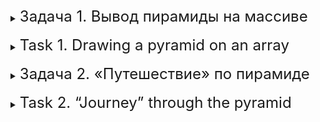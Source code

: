 <details>
<summary><font size="+2">Задача 1. Вывод пирамиды на массиве</font></summary><br>

Вам нужно реализовать на консоль функцию вывода целочисленной пирамиды, реализованной на массиве. Функция будет называться `print_pyramid`.

Ваша пирамида будет храниться на массиве целых чисел, поэтому для вывода вам потребуется знать размер массива, в котором хранится пирамида.

Вывод пирамиды будет выглядеть следующим образом: каждый элемент пирамиды выводится на своей строчке. Перед значением элемента выводится информация, на каком уровне находится элемент, и является элемент левым или правым ребёнком. Корневой элемент находится на уровне `0`, его дети — на уровне `1` и так далее. Левый элемент обозначим `left`, правый — `right` ребёнком. Для корневого элемента будет специальное значение `root`. В скобках после указания левого или правого ребёнка нужно вывести значение того элемента, **чьим** ребёнком является выводимый элемент.

Порядок вывода: уровни пирамиды выводятся слева направо, начиная с самого маленького.

После написания функции её нужно протестировать. Для этого используйте массивы из `примеров работы программы`. Можете сделать их автоматическими.

На консоль необходимо вывести исходный массив, затем должен идти вывод вашей функции.

Подумайте над тем, какая сигнатура должна быть у вашей функции.

<details>
<summary><font size="+1">Примеры работы программы</font></summary>

```
Исходный массив: 1 3 6 5 9 8
Пирамида:
0 root 1
1 left(1) 3
1 right(1) 6
2 left(3) 5
2 right(3) 9
2 left(6) 8 
```

```
Исходный массив: 94 67 18 44 55 12 6 42
Пирамида:
0 root 94
1 left(94) 67
1 right(94) 18
2 left(67) 44
2 right(67) 55
2 left(18) 12
2 right(18) 6
3 left(44) 42 
```

```
Исходный массив: 16 11 9 10 5 6 8 1 2 4
Пирамида:
0 root 16
1 left(16) 11
1 right(16) 9
2 left(11) 10
2 right(11) 5
2 left(9) 6
2 right(9) 8
3 left(10) 1
3 right(10) 2
3 left(5) 4
```
</details>
</details>
<br>

<details>
<summary><font size="+2">Task 1. Drawing a pyramid on an array</font></summary><br>

You need to implement a console function to display an integer pyramid implemented on an array. The function will be called `print_pyramid`.

Your pyramid will be stored on an array of integers, so for output you will need to know the size of the array in which the pyramid is stored.

The output of the pyramid will look like this: each element of the pyramid is displayed on its own line. Before the value of the element, information is displayed on what level the element is located, and whether the element is a left or right child. The root element is at level `0`, its children are at level `1` and so on. The left element will be denoted by `left`, the right element by `right` by child. The root element will have a special value `root`. In parentheses after specifying the left or right child, you need to print the value of the element **whose** child is the displayed element.

Display order: Pyramid levels are displayed from left to right, starting with the smallest.

After writing a function, it needs to be tested. To do this, use arrays from `examples of program operation`. You can make them automatic.

You need to print the original array to the console, followed by the output of your function.

Think about what signature your function should have.

<details>
<summary><font size="+1">Examples of program operation</font></summary>

```
Source array: 1 3 6 5 9 8
Pyramid:
0 root 1
1 left(1) 3
1 right(1) 6
2 left(3) 5
2 right(3) 9
2 left(6) 8 
```

```
Source array: 94 67 18 44 55 12 6 42
Pyramid:
0 root 94
1 left(94) 67
1 right(94) 18
2 left(67) 44
2 right(67) 55
2 left(18) 12
2 right(18) 6
3 left(44) 42 
```

```
Source array: 16 11 9 10 5 6 8 1 2 4
Pyramid:
0 root 16
1 left(16) 11
1 right(16) 9
2 left(11) 10
2 right(11) 5
2 left(9) 6
2 right(9) 8
3 left(10) 1
3 right(10) 2
3 left(5) 4
```
</details>
</details>
<br>

<details>
<summary><font size="+2">Задача 2. «Путешествие» по пирамиде</font></summary><br>

Вам нужно организовать «путешествие» пользователя по пирамиде.

Дан массив, в котором хранится пирамида. Ваша задача — дать пользователю возможность «путешествовать» по ней.

В начале программы пользователь начинает свой путь в корне пирамиды. Программа спрашивает пользователя, куда он хочет пойти. Пользователь должен ответить на этот вопрос, используя одну из команд:
- `up` — перейти к родителю;
- `left` — перейти к левому потомку;
- `right` — перейти к правому потомку;
- `exit` — завершить работу программы.

Перед каждым вводом команды программа выводит сообщение `Вы находитесь здесь: ` и элемент, на котором сейчас находится пользователь. Элемент выводится аналогично тому, как выводились элементы в **прошлом задании**.

После каждого ввода команды программа выводит результат её выполнения. Если команда была выполнена успешно, выведите на консоль `Ок`. Если выполнить команду не удалось, например, вы ввели команду `up`, находясь в корне пирамиды, выведите на консоль сообщение об ошибке и причину её возникновения: например, `Ошибка! Отсутствует родитель`.

Программа предлагает пользователю вводить команды до тех пор, пока пользователь не введёт команду `exit`. Если пользователь ввёл команду, которой нет в списке, сообщите ему об этом.

Перед началом работы с пользователем выведите на экран исходный массив в виде массива и в виде пирамиды, как в **прошлом задании**.

Для проверки работы программы используйте пирамиды:
- `1 3 6 5 9 8`;
- `94 67 18 44 55 12 6 42`;
- `16 11 9 10 5 6 8 1 2 4`.

Подумайте, какие функции стоит создать, чтобы упростить себе работу.

<details>
<summary><font size="+1">Примеры работы программы</font></summary>

```
Исходный массив: 1 3 6 5 9 8
Пирамида:
0 root 1
1 left(1) 3
1 right(1) 6
2 left(3) 5
2 right(3) 9
2 left(6) 8
Вы находитесь здесь: 0 root 1
Введите команду: right
Ок
Вы находитесь здесь: 1 right(1) 6
Введите команду: right
Ошибка! Отсутствует правый потомок
Вы находитесь здесь: 1 right(1) 6
Введите команду: left
Ок
Вы находитесь здесь: 2 left(6) 8
Введите команду: right
Ошибка! Отсутствует правый потомок
Вы находитесь здесь: 2 left(6) 8
Введите команду: left
Ошибка! Отсутствует левый потомок
Вы находитесь здесь: 2 left(6) 8
Введите команду: up
Ок
Вы находитесь здесь: 1 right(1) 6
Введите команду: up
Ок
Вы находитесь здесь: 0 root 1
Введите команду: up
Ошибка! Отсутствует родитель
Вы находитесь здесь: 0 root 1
Введите команду: exit
```
</details>
</details>
<br>

<details>
<summary><font size="+2">Task 2. “Journey” through the pyramid</font></summary><br>

You need to organize the user's “journey” through the pyramid.

Given an array in which the pyramid is stored. Your task is to give the user the opportunity to “travel” through it.

At the beginning of the program, the user begins his journey at the root of the pyramid. The program asks the user where he wants to go. The user must answer this question using one of the commands:
- `up` — go to the parent;
- `left` — go to the left child;
- `right` — go to the right child;
- `exit` — terminate the program.

Before each command input, the program displays the message `You are here:` and the element on which the user is currently located. The element is displayed in the same way as the elements were displayed in **previous task**.

After each command input, the program displays the result of its execution. If the command was completed successfully, print `Ok` to the console. If the command fails, for example, you entered the `up` command while at the root of the pyramid, print to the console an error message and the reason for its occurrence: for example, `Error! Parent is missing.

The program prompts the user to enter commands until the user enters the `exit` command. If the user entered a command that is not in the list, inform him about it.

Before you start working with the user, display the original array in the form of an array and in the form of a pyramid, as in **last task**.

To check the program's operation, use pyramids:
- `1 3 6 5 9 8`;
- `94 67 18 44 55 12 6 42`;
- `16 11 9 10 5 6 8 1 2 4`.

Think about what features you should create to make your work easier.

<details>
<summary><font size="+1">Examples of program operation</font></summary>

```
Source array: 1 3 6 5 9 8
Pyramid:
0 root 1
1 left(1) 3
1 right(1) 6
2 left(3) 5
2 right(3) 9
2 left(6) 8
You are here: 0 root 1
Enter the command: right
OK
You are here: 1 right(1) 6
Enter the command: right
Error! Right child is missing
You are here: 1 right(1) 6
Enter the command: left
Ок
You are here: 2 left(6) 8
Enter the command: right
Error! Right child is missing
You are here: 2 left(6) 8
Enter the command: left
Error! Left child is missing
You are here: 2 left(6) 8
Enter the command: up
Ок
You are here: 1 right(1) 6
Enter the command: up
Ок
You are here: 0 root 1
Enter the command: up
Error! Missing parent
You are here: 0 root 1
Enter the command: exit
```
</details>
</details>
<br>